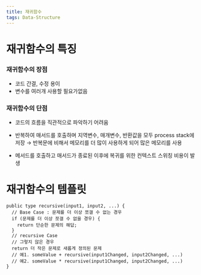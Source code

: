 ```yaml
---
title: 재귀함수
tags: Data-Structure
---
```


# 재귀함수의 특징

### 재귀함수의 장점

- 코드 간결, 수정 용이
- 변수를 여러개 사용할 필요가없음

### 재귀함수의 단점

- 코드의 흐름을 직관적으로 파악하기 어려움
- 반복하여 매서드를 호출하며 지역변수, 매개변수, 반환값을 모두 process stack에 저장
  → 반복문에 비해서 메모리를 더 많이 사용하게 되어 많은 메모리를 사용

- 메서드를 호출하고 매서드가 종료된 이후에 복귀를 위한 컨텍스트 스위칭 비용이 발생

# 재귀함수의 템플릿
```
public type recursive(input1, input2, ...) {
  // Base Case : 문제를 더 이상 쪼갤 수 없는 경우
  if (문제를 더 이상 쪼갤 수 없을 경우) {
    return 단순한 문제의 해답;
  }
  // recursive Case
  // 그렇지 않은 경우
  return 더 작은 문제로 새롭게 정의된 문제
  // 예1. someValue + recursive(input1Changed, input2Changed, ...)
  // 예2. someValue * recursive(input1Changed, input2Changed, ...)
}
```

